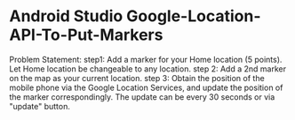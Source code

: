 # Android Studio Google-Location-API-To-Put-Markers

Problem Statement:
step1: Add a marker for your Home location (5 points). Let Home location be changeable to any location.
step 2: Add a 2nd marker on the map as your current location. 
step 3: Obtain the position of the mobile phone via the Google Location Services, and update the position of the marker correspondingly. The update can be every 30 seconds or via "update" button.
